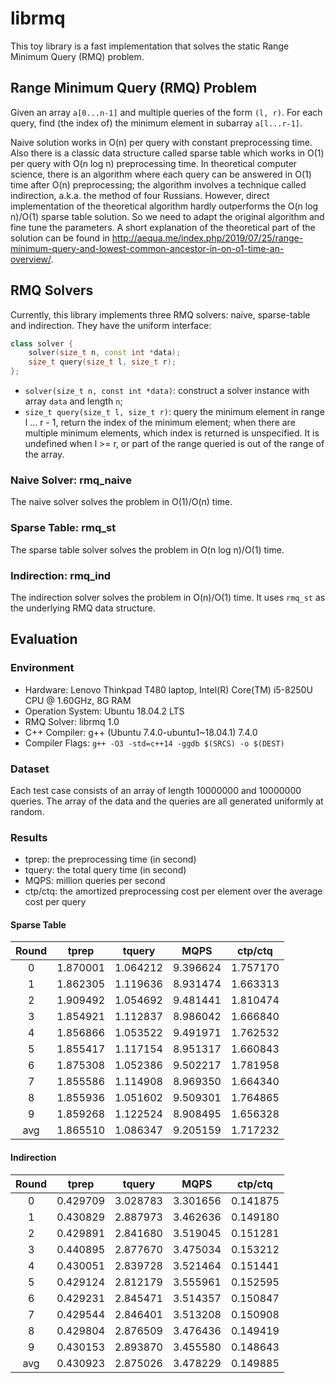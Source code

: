 # librmq

This toy library is a fast implementation that solves the static Range Minimum Query (RMQ) problem.

## Range Minimum Query (RMQ) Problem

Given an array `a[0...n-1]` and multiple queries of the form `(l, r)`. For each query, find (the index of) the minimum element in subarray `a[l...r-1]`.

Naive solution works in O(n) per query with constant preprocessing time. Also there is a classic data structure called sparse table which works in O(1) per query with O(n log n) preprocessing time. In theoretical computer science, there is an algorithm where each query can be answered in O(1) time after O(n) preprocessing; the algorithm involves a technique called indirection, a.k.a. the method of four Russians. However, direct implementation of the theoretical algorithm hardly outperforms the O(n log n)/O(1) sparse table solution. So we need to adapt the original algorithm and fine tune the parameters. A short explanation of the theoretical part of the solution can be found in http://aequa.me/index.php/2019/07/25/range-minimum-query-and-lowest-common-ancestor-in-on-o1-time-an-overview/.

## RMQ Solvers

Currently, this library implements three RMQ solvers: naive, sparse-table and indirection. They have the uniform interface:

``` c++
class solver {
    solver(size_t n, const int *data);
    size_t query(size_t l, size_t r);
};
```

- `solver(size_t n, const int *data)`: construct a solver instance with array `data` and length `n`;
- `size_t query(size_t l, size_t r)`: query the minimum element in range l ... r - 1, return the index of the minimum element; when there are multiple minimum elements, which index is returned is unspecified. It is undefined when l >= r, or part of the range queried is out of the range of the array.

### Naive Solver: rmq_naive

The naive solver solves the problem in O(1)/O(n) time.

### Sparse Table: rmq_st

The sparse table solver solves the problem in O(n log n)/O(1) time.

### Indirection: rmq_ind

The indirection solver solves the problem in O(n)/O(1) time. It uses `rmq_st` as the underlying RMQ data structure.

## Evaluation

### Environment

- Hardware: Lenovo Thinkpad T480 laptop, Intel(R) Core(TM) i5-8250U CPU 
@ 1.60GHz, 8G RAM
- Operation System: Ubuntu 18.04.2 LTS
- RMQ Solver: librmq 1.0
- C++ Compiler: g++ (Ubuntu 7.4.0-ubuntu1\~18.04.1) 7.4.0
- Compiler Flags: `g++ -O3 -std=c++14 -ggdb $(SRCS) -o $(DEST)`

### Dataset

Each test case consists of an array of length 10000000 and 10000000 queries. The array of the data and the queries are all generated uniformly at random.

### Results

- tprep: the preprocessing time (in second)
- tquery: the total query time (in second)
- MQPS: million queries per second
- ctp/ctq: the amortized preprocessing cost per element over the average cost per query

#### Sparse Table

Round | tprep | tquery | MQPS | ctp/ctq
:-: | :-: | :-: | :-: | :-:
0 | 1.870001 |	1.064212 |	9.396624 |	1.757170 
1 | 1.862305 |	1.119636 |	8.931474 |	1.663313 
2 | 1.909492 |	1.054692 |	9.481441 |	1.810474 
3 | 1.854921 |	1.112837 |	8.986042 |	1.666840 
4 | 1.856866 |	1.053522 |	9.491971 |	1.762532 
5 | 1.855417 |	1.117154 |	8.951317 |	1.660843 
6 | 1.875308 |	1.052386 |	9.502217 |	1.781958 
7 | 1.855586 |	1.114908 |	8.969350 |	1.664340 
8 | 1.855936 |	1.051602 |	9.509301 |	1.764865 
9 | 1.859268 |	1.122524 |	8.908495 |	1.656328 
avg | 1.865510 | 1.086347 | 9.205159 | 1.717232

#### Indirection

Round | tprep | tquery | MQPS | ctp/ctq
:-: | :-: | :-: | :-: | :-:
0 | 0.429709 |	3.028783 |	3.301656 | 	0.141875 
1 | 0.430829 |	2.887973 |	3.462636 | 	0.149180 
2 | 0.429891 |	2.841680 |	3.519045 | 	0.151281 
3 | 0.440895 |	2.877670 |	3.475034 | 	0.153212 
4 | 0.430051 |	2.839728 |	3.521464 | 	0.151441 
5 | 0.429124 |	2.812179 |	3.555961 | 	0.152595 
6 | 0.429231 |	2.845471 |	3.514357 | 	0.150847 
7 | 0.429544 |	2.846401 |	3.513208 | 	0.150908 
8 | 0.429804 |	2.876509 |	3.476436 | 	0.149419 
9 | 0.430153 |	2.893870 |	3.455580 | 	0.148643 
avg | 0.430923 |	2.875026 |	3.478229 |	0.149885

